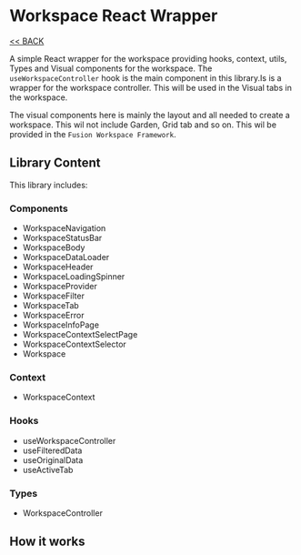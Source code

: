 # Workspace React Wrapper

[<< BACK](../Readme.md)

A simple React wrapper for the workspace providing hooks, context, utils, Types and Visual components for the workspace.
The `useWorkspaceController` hook is the main component in this library.Is is a wrapper for the workspace controller.
This will be used in the Visual tabs in the workspace.

The visual components here is mainly the layout and all needed to create a workspace. This wil not include Garden, Grid tab and so on. This wil be provided in the `Fusion Workspace Framework`.

## Library Content

This library includes:

### Components

- WorkspaceNavigation
- WorkspaceStatusBar
- WorkspaceBody
- WorkspaceDataLoader
- WorkspaceHeader
- WorkspaceLoadingSpinner
- WorkspaceProvider
- WorkspaceFilter
- WorkspaceTab
- WorkspaceError
- WorkspaceInfoPage
- WorkspaceContextSelectPage
- WorkspaceContextSelector
- Workspace

### Context

- WorkspaceContext

### Hooks

- useWorkspaceController
- useFilteredData
- useOriginalData
- useActiveTab

### Types

- WorkspaceController

## How it works
